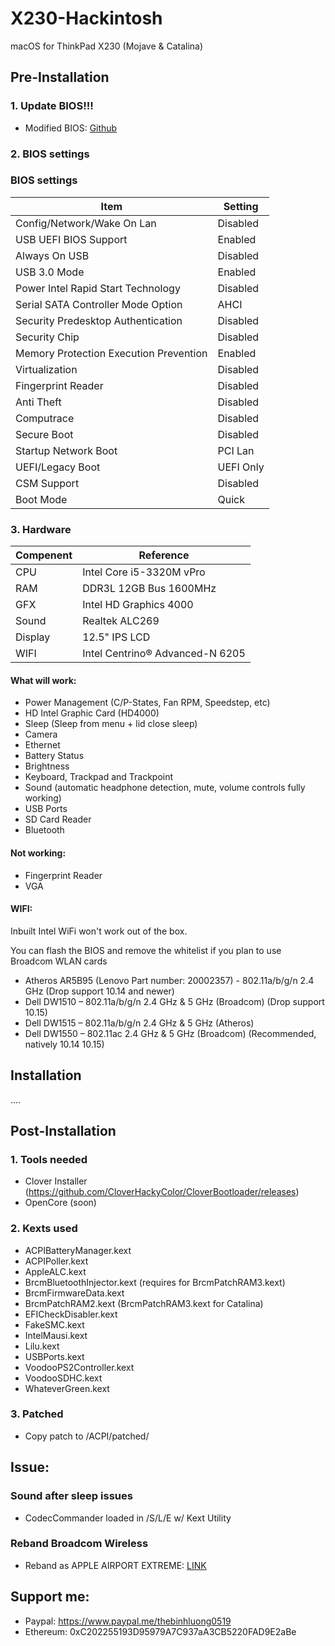 # X230-Hackintosh
macOS for ThinkPad X230 (Mojave & Catalina)

## Pre-Installation

### 1. Update BIOS!!!
- Modified BIOS: [Github](https://github.com/n4ru/1vyrain/)

### 2. BIOS settings

### BIOS settings
| Item | Setting |
| ------------- | ------------ |
| Config/Network/Wake On Lan | Disabled |
| USB UEFI BIOS Support | Enabled |
| Always On USB | Disabled | 
| USB 3.0 Mode | Enabled | 
| Power Intel Rapid Start Technology | Disabled | 
| Serial SATA Controller Mode Option | AHCI |
| Security Predesktop Authentication | Disabled |
| Security Chip | Disabled | 
| Memory Protection Execution Prevention | Enabled | 
| Virtualization | Disabled |
| Fingerprint Reader | Disabled | 
| Anti Theft | Disabled | 
| Computrace | Disabled | 
| Secure Boot | Disabled | 
| Startup Network Boot | PCI Lan | 
| UEFI/Legacy Boot | UEFI Only | 
| CSM Support | Disabled | 
| Boot Mode | Quick |

### 3. Hardware

|Compenent|Reference|
|---|---|
|CPU|Intel Core i5-3320M vPro|
|RAM|DDR3L 12GB Bus 1600MHz|
|GFX|Intel HD Graphics 4000|
|Sound|Realtek ALC269|
|Display|12.5" IPS LCD|
|WIFI|Intel Centrino® Advanced-N 6205|

#### What will work:
- Power Management (C/P-States, Fan RPM, Speedstep, etc)
- HD Intel Graphic Card (HD4000)
- Sleep (Sleep from menu + lid close sleep)
- Camera
- Ethernet
- Battery Status
- Brightness
- Keyboard, Trackpad and Trackpoint
- Sound (automatic headphone detection, mute, volume controls fully working)
- USB Ports
- SD Card Reader
- Bluetooth

#### Not working:
- Fingerprint Reader
- VGA

#### WIFI:
Inbuilt Intel WiFi won't work out of the box.

You can flash the BIOS and remove the whitelist if you plan to use Broadcom WLAN cards
- Atheros AR5B95 (Lenovo Part number: 20002357) - 802.11a/b/g/n 2.4 GHz (Drop support 10.14 and newer)
- Dell DW1510 – 802.11a/b/g/n 2.4 GHz & 5 GHz (Broadcom) (Drop support 10.15)
- Dell DW1515 – 802.11a/b/g/n 2.4 GHz & 5 GHz (Atheros)
- Dell DW1550 – 802.11ac 2.4 GHz & 5 GHz (Broadcom) (Recommended, natively 10.14 10.15)

## Installation

....

## Post-Installation

### 1. Tools needed

- Clover Installer (https://github.com/CloverHackyColor/CloverBootloader/releases)
- OpenCore (soon)

### 2. Kexts used
- ACPIBatteryManager.kext
- ACPIPoller.kext
- AppleALC.kext
- BrcmBluetoothInjector.kext (requires for BrcmPatchRAM3.kext)
- BrcmFirmwareData.kext
- BrcmPatchRAM2.kext (BrcmPatchRAM3.kext for Catalina)
- EFICheckDisabler.kext
- FakeSMC.kext
- IntelMausi.kext
- Lilu.kext
- USBPorts.kext
- VoodooPS2Controller.kext
- VoodooSDHC.kext
- WhateverGreen.kext

### 3. Patched
- Copy patch to /ACPI/patched/

## Issue:
### Sound after sleep issues

* CodecCommander loaded in /S/L/E w/ Kext Utility

### Reband Broadcom Wireless
* Reband as APPLE AIRPORT EXTREME: [LINK](http://blog.legendt.com/rebranding-broadcom-802-11a-b-g-n-cards/)

## Support me:

- Paypal: https://www.paypal.me/thebinhluong0519
- Ethereum: 0xC202255193D95979A7C937aA3CB5220FAD9E2aBe
